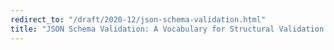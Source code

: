 ```yaml
---
redirect_to: "/draft/2020-12/json-schema-validation.html"
title: "JSON Schema Validation: A Vocabulary for Structural Validation of JSON"
---
```

